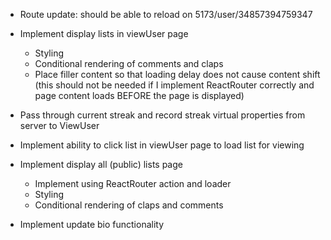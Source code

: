 - Route update: should be able to reload on 5173/user/34857394759347

- Implement display lists in viewUser page
    - Styling
    - Conditional rendering of comments and claps
    - Place filler content so that loading delay does not cause content shift (this should not be needed if I implement ReactRouter correctly and page content loads BEFORE the page is displayed)

- Pass through current streak and record streak virtual properties from server to ViewUser

- Implement ability to click list in viewUser page to load list for viewing

- Implement display all (public) lists page
    - Implement using ReactRouter action and loader
    - Styling
    - Conditional rendering of claps and comments
    

- Implement update bio functionality
